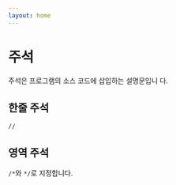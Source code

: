 ```yaml
---
layout: home
---
```


# 주석
주석은 프로그램의 소스 코드에 삽입하는 설명문입니 다.

## 한줄 주석

`//`


## 영역 주석

`/*`와 `*/`로 지정합니다.



